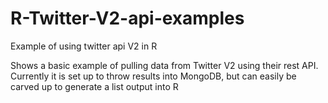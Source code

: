 # R-Twitter-V2-api-examples
Example of using twitter api V2 in R

Shows a basic example of pulling data from Twitter V2 using their rest API.
Currently it is set up to throw results into MongoDB, but can easily be carved up to generate a list output into R  
